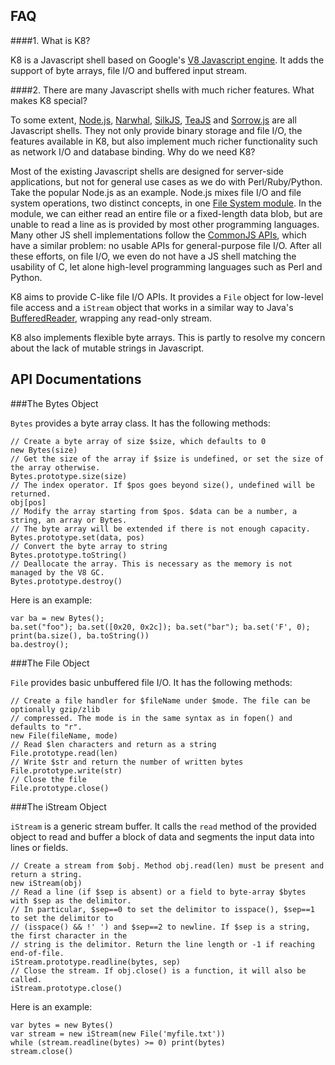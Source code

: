 FAQ
---

####1. What is K8?

K8 is a Javascript shell based on Google's [V8 Javascript engine][1]. It adds
the support of byte arrays, file I/O and buffered input stream.

####2. There are many Javascript shells with much richer features. What makes K8 special?

To some extent, [Node.js][2], [Narwhal][3], [SilkJS][4], [TeaJS][5] and
[Sorrow.js][6] are all Javascript shells. They not only provide binary storage
and file I/O, the features available in K8, but also implement much richer
functionality such as network I/O and database binding. Why do we need K8?

Most of the existing Javascript shells are designed for server-side
applications, but not for general use cases as we do with Perl/Ruby/Python.
Take the popular Node.js as an example. Node.js mixes file I/O and file system
operations, two distinct concepts, in one [File System module][7].  In the
module, we can either read an entire file or a fixed-length data blob, but are
unable to read a line as is provided by most other programming languages. Many
other JS shell implementations follow the [CommonJS APIs][9], which have a
similar problem: no usable APIs for general-purpose file I/O. After all these
efforts, on file I/O, we even do not have a JS shell matching the usability of
C, let alone high-level programming languages such as Perl and Python.

K8 aims to provide C-like file I/O APIs. It provides a `File` object for
low-level file access and a `iStream` object that works in a similar way to
Java's [BufferedReader][10], wrapping any read-only stream.

K8 also implements flexible byte arrays. This is partly to resolve my concern
about the lack of mutable strings in Javascript.


API Documentations
------------------

###The Bytes Object

`Bytes` provides a byte array class. It has the following methods:

    // Create a byte array of size $size, which defaults to 0
    new Bytes(size)
	// Get the size of the array if $size is undefined, or set the size of the array otherwise.
	Bytes.prototype.size(size)
	// The index operator. If $pos goes beyond size(), undefined will be returned.
	obj[pos]
	// Modify the array starting from $pos. $data can be a number, a string, an array or Bytes.
	// The byte array will be extended if there is not enough capacity.
    Bytes.prototype.set(data, pos)
	// Convert the byte array to string
	Bytes.prototype.toString()
	// Deallocate the array. This is necessary as the memory is not managed by the V8 GC.
	Bytes.prototype.destroy()

Here is an example:

    var ba = new Bytes();
	ba.set("foo"); ba.set([0x20, 0x2c]); ba.set("bar"); ba.set('F', 0);
	print(ba.size(), ba.toString())
	ba.destroy();

###The File Object

`File` provides basic unbuffered file I/O. It has the following methods:

	// Create a file handler for $fileName under $mode. The file can be optionally gzip/zlib
	// compressed. The mode is in the same syntax as in fopen() and defaults to "r".
	new File(fileName, mode)
	// Read $len characters and return as a string
	File.prototype.read(len)
	// Write $str and return the number of written bytes
	File.prototype.write(str)
	// Close the file
	File.prototype.close()

###The iStream Object

`iStream` is a generic stream buffer. It calls the `read` method of the
provided object to read and buffer a block of data and segments the input data
into lines or fields.

	// Create a stream from $obj. Method obj.read(len) must be present and return a string.
	new iStream(obj)
	// Read a line (if $sep is absent) or a field to byte-array $bytes with $sep as the delimitor.
	// In particular, $sep==0 to set the delimitor to isspace(), $sep==1 to set the delimitor to
	// (isspace() && !' ') and $sep==2 to newline. If $sep is a string, the first character in the
	// string is the delimitor. Return the line length or -1 if reaching end-of-file.
	iStream.prototype.readline(bytes, sep)
	// Close the stream. If obj.close() is a function, it will also be called.
	iStream.prototype.close()

Here is an example:

	var bytes = new Bytes()
	var stream = new iStream(new File('myfile.txt'))
	while (stream.readline(bytes) >= 0) print(bytes)
	stream.close()


[1]: http://code.google.com/p/v8/
[2]: http://nodejs.org/
[3]: https://github.com/tlrobinson/narwhal
[4]: http://silkjs.net/
[5]: http://code.google.com/p/teajs/
[6]: https://github.com/samlecuyer/sorrow.js
[7]: http://nodejs.org/api/fs.html
[8]: http://nodejs.org/api/stream.html
[9]: http://www.commonjs.org/specs/
[10]: http://docs.oracle.com/javase/6/docs/api/java/io/BufferedReader.html
